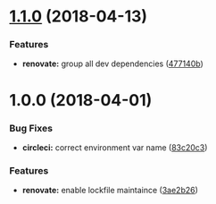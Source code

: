<a name="1.1.0"></a>
# [1.1.0](https://github.com/mi11er-net/renovate-config/compare/v1.0.0...v1.1.0) (2018-04-13)


### Features

* **renovate:** group all dev dependencies ([477140b](https://github.com/mi11er-net/renovate-config/commit/477140b))

<a name="1.0.0"></a>
# 1.0.0 (2018-04-01)


### Bug Fixes

* **circleci:** correct environment var name ([83c20c3](https://github.com/mi11er-net/renovate-config/commit/83c20c3))


### Features

* **renovate:** enable lockfile maintaince ([3ae2b26](https://github.com/mi11er-net/renovate-config/commit/3ae2b26))
